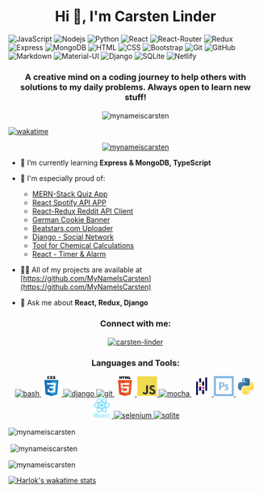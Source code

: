 <h1 align="center">Hi 👋, I'm Carsten Linder</h1>

![JavaScript](https://img.shields.io/badge/JavaScript-F7DF1E?style=for-the-badge&logo=javascript&logoColor=black)
![Nodejs](https://img.shields.io/badge/Node.js-43853D?style=for-the-badge&logo=node.js&logoColor=white)
![Python](https://img.shields.io/badge/Python-3776AB?style=for-the-badge&logo=python&logoColor=white)
![React](https://img.shields.io/badge/React-20232A?style=for-the-badge&logo=react&logoColor=61DAFB)
![React-Router](https://img.shields.io/badge/React_Router-CA4245?style=for-the-badge&logo=react-router&logoColor=white)
![Redux](https://img.shields.io/badge/Redux-593D88?style=for-the-badge&logo=redux&logoColor=white)
![Express](https://img.shields.io/badge/Express.js-404D59?style=for-the-badge)
![MongoDB](https://img.shields.io/badge/MongoDB-4EA94B?style=for-the-badge&logo=mongodb&logoColor=white)
![HTML](https://img.shields.io/badge/HTML-239120?style=for-the-badge&logo=html5&logoColor=white)
![CSS](https://img.shields.io/badge/CSS-239120?&style=for-the-badge&logo=css3&logoColor=white)
![Bootstrap](https://img.shields.io/badge/Bootstrap-563D7C?style=for-the-badge&logo=bootstrap&logoColor=white)
![Git](https://img.shields.io/badge/GIT-E44C30?style=for-the-badge&logo=git&logoColor=white)
![GitHub](https://img.shields.io/badge/GitHub-100000?style=for-the-badge&logo=github&logoColor=white)
![Markdown](https://img.shields.io/badge/Markdown-000000?style=for-the-badge&logo=markdown&logoColor=white)
![Material-UI](https://img.shields.io/badge/Material--UI-0081CB?style=for-the-badge&logo=material-ui&logoColor=white)
![Django](https://img.shields.io/badge/Django-092E20?style=for-the-badge&logo=django&logoColor=white)
![SQLite](https://img.shields.io/badge/SQLite-07405E?style=for-the-badge&logo=sqlite&logoColor=white)
![Netlify](https://img.shields.io/badge/Netlify-00C7B7?style=for-the-badge&logo=netlify&logoColor=white)


<h3 align="center">A creative mind on a coding journey to help others with solutions to my daily problems. Always open to learn new stuff!</h3>

<p align="center"> <img align="center" src="https://komarev.com/ghpvc/?username=mynameiscarsten&label=Profile%20views&color=0e75b6&style=flat" alt="mynameiscarsten" /> </p>

[![wakatime](https://wakatime.com/badge/user/be653142-3adc-4882-960e-bcd907529869.svg)](https://wakatime.com/@be653142-3adc-4882-960e-bcd907529869)

<p align="center"> <a href="https://github.com/ryo-ma/github-profile-trophy"><img src="https://github-profile-trophy.vercel.app/?username=mynameiscarsten" alt="mynameiscarsten" /></a> </p>

- 🌱 I’m currently learning **Express & MongoDB, TypeScript**

- 💪 I'm especially proud of:
  - [MERN-Stack Quiz App](https://github.com/MyNameIsCarsten/MERN-quiz)
  - [React Spotify API APP](https://github.com/MyNameIsCarsten/react-spotify-app)
  - [React-Redux Reddit API Client](https://github.com/MyNameIsCarsten/reddit-api-client)
  - [German Cookie Banner](https://github.com/MyNameIsCarsten/german-cookiebanner)
  - [Beatstars.com Uploader](https://github.com/MyNameIsCarsten/beatstars-upload)
  - [Django - Social Network](https://github.com/MyNameIsCarsten/django-social)
  - [Tool for Chemical Calculations](https://github.com/MyNameIsCarsten/chemical-calculator)
  - [React - Timer & Alarm](https://github.com/MyNameIsCarsten/react-timer)

- 👨‍💻 All of my projects are available at [https://github.com/MyNameIsCarsten](https://github.com/MyNameIsCarsten)

- 💬 Ask me about **React, Redux, Django**



<h3 align="center">Connect with me:</h3>
<p align="center">
<a href="https://linkedin.com/in/carsten-linder" target="blank"><img align="center" src="https://raw.githubusercontent.com/rahuldkjain/github-profile-readme-generator/master/src/images/icons/Social/linked-in-alt.svg" alt="carsten-linder" height="30" width="40" /></a>
</p>

<h3 align="center">Languages and Tools:</h3>
<p align="center"> 
  <a href="https://www.gnu.org/software/bash/" target="_blank" rel="noreferrer"> <img src="https://www.vectorlogo.zone/logos/gnu_bash/gnu_bash-icon.svg" alt="bash" width="40" height="40"/> </a> 
  <a href="https://www.w3schools.com/css/" target="_blank" rel="noreferrer"> <img src="https://raw.githubusercontent.com/devicons/devicon/master/icons/css3/css3-original-wordmark.svg" alt="css3" width="40" height="40"/> </a> 
  <a href="https://www.djangoproject.com/" target="_blank" rel="noreferrer"> <img src="https://cdn.worldvectorlogo.com/logos/django.svg" alt="django" width="40" height="40"/> </a> 
  <a href="https://git-scm.com/" target="_blank" rel="noreferrer"> <img src="https://www.vectorlogo.zone/logos/git-scm/git-scm-icon.svg" alt="git" width="40" height="40"/> </a> 
  <a href="https://www.w3.org/html/" target="_blank" rel="noreferrer"> <img src="https://raw.githubusercontent.com/devicons/devicon/master/icons/html5/html5-original-wordmark.svg" alt="html5" width="40" height="40"/> </a> 
  <a href="https://developer.mozilla.org/en-US/docs/Web/JavaScript" target="_blank" rel="noreferrer"> <img src="https://raw.githubusercontent.com/devicons/devicon/master/icons/javascript/javascript-original.svg" alt="javascript" width="40" height="40"/> </a> 
  <a href="https://mochajs.org" target="_blank" rel="noreferrer"> <img src="https://www.vectorlogo.zone/logos/mochajs/mochajs-icon.svg" alt="mocha" width="40" height="40"/> </a>
  <a href="https://pandas.pydata.org/" target="_blank" rel="noreferrer"> <img src="https://raw.githubusercontent.com/devicons/devicon/2ae2a900d2f041da66e950e4d48052658d850630/icons/pandas/pandas-original.svg" alt="pandas" width="40" height="40"/> </a> 
  <a href="https://www.photoshop.com/en" target="_blank" rel="noreferrer"> <img src="https://raw.githubusercontent.com/devicons/devicon/master/icons/photoshop/photoshop-line.svg" alt="photoshop" width="40" height="40"/> </a> 
  <a href="https://www.python.org" target="_blank" rel="noreferrer"> <img src="https://raw.githubusercontent.com/devicons/devicon/master/icons/python/python-original.svg" alt="python" width="40" height="40"/> </a> 
  <a href="https://reactjs.org/" target="_blank" rel="noreferrer"> <img src="https://raw.githubusercontent.com/devicons/devicon/master/icons/react/react-original-wordmark.svg" alt="react" width="40" height="40"/> </a>
  <a href="https://www.selenium.dev" target="_blank" rel="noreferrer"> <img src="https://raw.githubusercontent.com/detain/svg-logos/780f25886640cef088af994181646db2f6b1a3f8/svg/selenium-logo.svg" alt="selenium" width="40" height="40"/> </a> 
  <a href="https://www.sqlite.org/" target="_blank" rel="noreferrer"> <img src="https://www.vectorlogo.zone/logos/sqlite/sqlite-icon.svg" alt="sqlite" width="40" height="40"/> </a> 
</p>


<p><img align="center" src="https://github-readme-stats.vercel.app/api/top-langs?username=mynameiscarsten&show_icons=true&locale=en&layout=compact" alt="mynameiscarsten" /></p>

<p>&nbsp;<img align="center" src="https://github-readme-stats.vercel.app/api?username=mynameiscarsten&show_icons=true&locale=en" alt="mynameiscarsten" /></p>

<p><img align="center" src="https://github-readme-streak-stats.herokuapp.com/?user=mynameiscarsten&" alt="mynameiscarsten" /></p>

[![Harlok's wakatime stats](https://github-readme-stats.vercel.app/api/wakatime?username=mynameiscarsten)](https://github.com/anuraghazra/github-readme-stats)


